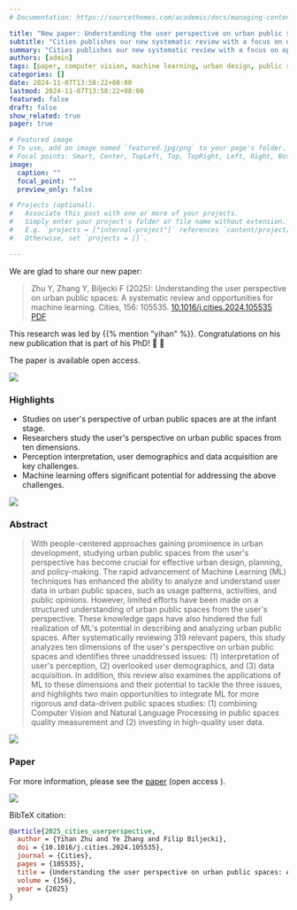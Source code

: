 ```yaml
---
# Documentation: https://sourcethemes.com/academic/docs/managing-content/

title: "New paper: Understanding the user perspective on urban public spaces"
subtitle: "Cities publishes our new systematic review with a focus on opportunities for machine learning."
summary: "Cities publishes our new systematic review with a focus on opportunities for machine learning."
authors: [admin]
tags: [paper, computer vision, machine learning, urban design, public spaces]
categories: []
date: 2024-11-07T13:58:22+08:00
lastmod: 2024-11-07T13:58:22+08:00
featured: false
draft: false
show_related: true
pager: true

# Featured image
# To use, add an image named `featured.jpg/png` to your page's folder.
# Focal points: Smart, Center, TopLeft, Top, TopRight, Left, Right, BottomLeft, Bottom, BottomRight.
image:
  caption: ""
  focal_point: ""
  preview_only: false

# Projects (optional).
#   Associate this post with one or more of your projects.
#   Simply enter your project's folder or file name without extension.
#   E.g. `projects = ["internal-project"]` references `content/project/deep-learning/index.md`.
#   Otherwise, set `projects = []`.

---
```


We are glad to share our new paper:

> Zhu Y, Zhang Y, Biljecki F (2025): Understanding the user perspective on urban public spaces: A systematic review and opportunities for machine learning. Cities, 156: 105535. [<i class="ai ai-doi-square ai"></i> 10.1016/j.cities.2024.105535](https://doi.org/10.1016/j.cities.2024.105535) [<i class="far fa-file-pdf"></i> PDF](/publication/2025-cities-userperspective/2025-cities-userperspective.pdf)</i> <i class="ai ai-open-access-square ai"></i>

This research was led by {{% mention "yihan" %}}.
Congratulations on his new publication that is part of his PhD! :raised_hands: :clap:

The paper is available open access.

![](1.png)


### Highlights


+ Studies on user's perspective of urban public spaces are at the infant stage.
+ Researchers study the user's perspective on urban public spaces from ten dimensions.
+ Perception interpretation, user demographics and data acquisition are key challenges.
+ Machine learning offers significant potential for addressing the above challenges.

![](2.png)


### Abstract

> With people-centered approaches gaining prominence in urban development, studying urban public spaces from the user's perspective has become crucial for effective urban design, planning, and policy-making. The rapid advancement of Machine Learning (ML) techniques has enhanced the ability to analyze and understand user data in urban public spaces, such as usage patterns, activities, and public opinions. However, limited efforts have been made on a structured understanding of urban public spaces from the user's perspective. These knowledge gaps have also hindered the full realization of ML's potential in describing and analyzing urban public spaces. After systematically reviewing 319 relevant papers, this study analyzes ten dimensions of the user's perspective on urban public spaces and identifies three unaddressed issues: (1) interpretation of user's perception, (2) overlooked user demographics, and (3) data acquisition. In addition, this review also examines the applications of ML to these dimensions and their potential to tackle the three issues, and highlights two main opportunities to integrate ML for more rigorous and data-driven public spaces studies: (1) combining Computer Vision and Natural Language Processing in public spaces quality measurement and (2) investing in high-quality user data.

![](3.png)

### Paper 

For more information, please see the [paper](/publication/2025-cities-userperspective/) (open access <i class="ai ai-open-access-square ai"></i>).

[![](page-one.png)](/publication/2025-cities-userperspective/)

BibTeX citation:
```bibtex
@article{2025_cities_userperspective,
  author = {Yihan Zhu and Ye Zhang and Filip Biljecki},
  doi = {10.1016/j.cities.2024.105535},
  journal = {Cities},
  pages = {105535},
  title = {Understanding the user perspective on urban public spaces: A systematic review and opportunities for machine learning},
  volume = {156},
  year = {2025}
}
```
